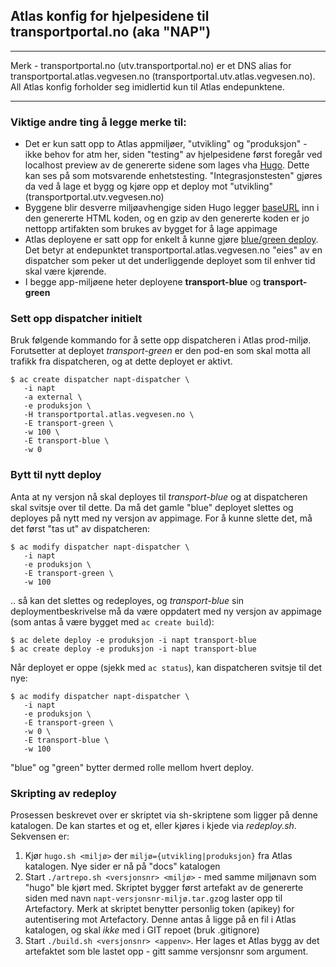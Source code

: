 ## Atlas konfig for hjelpesidene til transportportal.no (aka "NAP")

____
Merk - transportportal.no (utv.transportportal.no) er et DNS alias for transportportal.atlas.vegvesen.no (transportportal.utv.atlas.vegvesen.no). All Atlas konfig forholder seg imidlertid kun til Atlas endepunktene.
____


### Viktige andre ting å legge merke til:

+ Det er kun satt opp to Atlas appmiljøer, "utvikling" og "produksjon" -  ikke behov for atm her, siden "testing" av hjelpesidene først foregår ved localhost preview av de genererte sidene som lages vha [Hugo](https://gohugo.io/). Dette kan ses på som motsvarende enhetstesting. "Integrasjonstesten" gjøres da ved å lage et bygg og kjøre opp et deploy mot "utvikling" (transportportal.utv.vegvesen.no)
+ Byggene blir desverre miljøavhengige siden Hugo legger [baseURL](../config/_default/config.toml) inn i den genererte HTML koden, og en gzip av den genererte koden er jo nettopp artifakten som brukes av bygget for å lage appimage
+ Atlas deployene er satt opp for enkelt å kunne gjøre [blue/green deploy](https://atlas-docs.atlas.vegvesen.no/atlas-dokumentasjon/latest/eksempler/bluegreen_deploy.html). Det betyr at endepunktet transportportal.atlas.vegvesen.no "eies" av en dispatcher som peker ut det underliggende deployet som til enhver tid skal være kjørende.
+ I begge app-miljøene heter deployene **transport-blue** og **transport-green**

### Sett opp dispatcher initielt
Bruk følgende kommando for å sette opp dispatcheren i Atlas prod-miljø. Forutsetter at deployet *transport-green* er den pod-en som skal motta all trafikk fra dispatcheren, og at dette deployet er aktivt.

```
$ ac create dispatcher napt-dispatcher \
   -i napt
   -a external \
   -e produksjon \
   -H transportportal.atlas.vegvesen.no \
   -E transport-green \
   -w 100 \
   -E transport-blue \
   -w 0
```

### Bytt til nytt deploy
Anta at ny versjon nå skal deployes til *transport-blue* og at dispatcheren skal svitsje over til dette. Da må det gamle "blue" deployet slettes og deployes på nytt med ny versjon av appimage. For å kunne slette det, må det først "tas ut" av dispatcheren:

```
$ ac modify dispatcher napt-dispatcher \
   -i napt
   -e produksjon \
   -E transport-green \
   -w 100
```
.. så kan det slettes og redeployes,  og *transport-blue* sin deploymentbeskrivelse må da være oppdatert med ny versjon av appimage (som antas å være bygget med `ac create build`):
```
$ ac delete deploy -e produksjon -i napt transport-blue
$ ac create deploy -e produksjon -i napt transport-blue
```
Når deployet er oppe (sjekk med `ac status`), kan dispatcheren svitsje til det nye:
```
$ ac modify dispatcher napt-dispatcher \
   -i napt
   -e produksjon \
   -E transport-green \
   -w 0 \
   -E transport-blue \
   -w 100
```
"blue" og "green" bytter dermed rolle mellom hvert deploy.

### Skripting av redeploy


Prosessen beskrevet over er skriptet via sh-skriptene som ligger på denne katalogen. De kan startes et og et, eller kjøres i kjede via *redeploy.sh*. Sekvensen er:

1. Kjør `hugo.sh <miljø>` der `miljø={utvikling|produksjon}` fra Atlas katalogen. Nye sider er nå på "docs" katalogen
2. Start `./artrepo.sh <versjonsnr> <miljø>` - med samme miljønavn som "hugo" ble kjørt med. Skriptet bygger først artefakt av de genererte siden med navn `napt-versjonsnr-miljø.tar.gz`og laster opp til Artefactory. Merk at skriptet benytter personlig token (apikey) for autentisering mot Artefactory. Denne antas å ligge på en fil i Atlas katalogen, og skal *ikke* med i GIT repoet (bruk .gitignore)
3. Start `./build.sh <versjonsnr> <appenv>`. Her lages et Atlas bygg av det artefaktet som ble lastet opp - gitt samme versjonsnr som argument.

